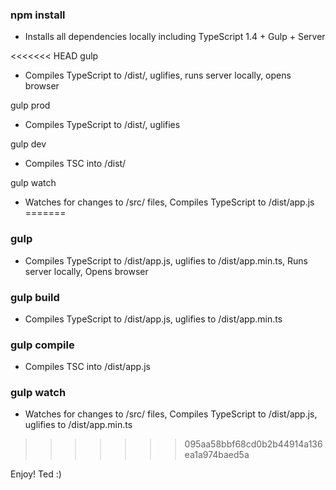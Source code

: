 ### npm install
- Installs all dependencies locally including TypeScript 1.4 + Gulp + Server

<<<<<<< HEAD
gulp
- Compiles TypeScript to /dist/, uglifies, runs server locally, opens browser

gulp prod
- Compiles TypeScript to /dist/, uglifies

gulp dev
- Compiles TSC into /dist/

gulp watch
- Watches for changes to /src/ files, Compiles TypeScript to /dist/app.js
=======
### gulp
- Compiles TypeScript to /dist/app.js, uglifies to /dist/app.min.ts, Runs server locally, Opens browser

### gulp build
- Compiles TypeScript to /dist/app.js, uglifies to /dist/app.min.ts

### gulp compile
- Compiles TSC into /dist/app.js

### gulp watch
- Watches for changes to /src/ files, Compiles TypeScript to /dist/app.js, uglifies to /dist/app.min.ts
>>>>>>> 095aa58bbf68cd0b2b44914a136ea1a974baed5a

Enjoy! Ted :)
